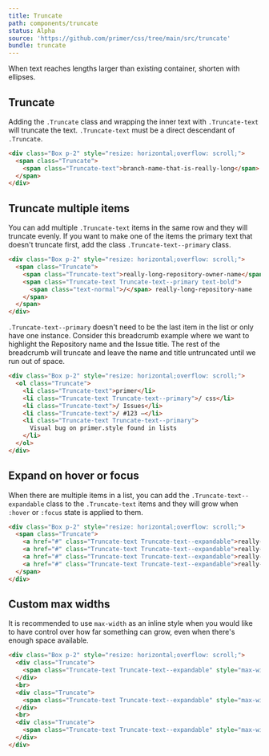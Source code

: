 ```yaml
---
title: Truncate
path: components/truncate
status: Alpha
source: 'https://github.com/primer/css/tree/main/src/truncate'
bundle: truncate
---
```


When text reaches lengths larger than existing container, shorten with ellipses.

## Truncate

Adding the `.Truncate` class and wrapping the inner text with `.Truncate-text` will truncate the text. `.Truncate-text` must be a direct descendant of `.Truncate`.

```html live
<div class="Box p-2" style="resize: horizontal;overflow: scroll;">
  <span class="Truncate">
    <span class="Truncate-text">branch-name-that-is-really-long</span>
  </span>
</div>
```

## Truncate multiple items

You can add multiple `.Truncate-text` items in the same row and they will truncate evenly. If you want to make one of the items the primary text that doesn't truncate first, add the class `.Truncate-text--primary` class.

```html live
<div class="Box p-2" style="resize: horizontal;overflow: scroll;">
  <span class="Truncate">
    <span class="Truncate-text">really-long-repository-owner-name</span>
    <span class="Truncate-text Truncate-text--primary text-bold">
      <span class="text-normal">/</span> really-long-repository-name
    </span>
  </span>
</div>
```

`.Truncate-text--primary` doesn't need to be the last item in the list or only have one instance. Consider this breadcrumb example where we want to highlight the Repository name and the Issue title. The rest of the breadcrumb will truncate and leave the name and title untruncated until we run out of space.

```html live
<div class="Box p-2" style="resize: horizontal;overflow: scroll;">
  <ol class="Truncate">
    <li class="Truncate-text">primer</li>
    <li class="Truncate-text Truncate-text--primary">/ css</li>
    <li class="Truncate-text">/ Issues</li>
    <li class="Truncate-text">/ #123 —</li>
    <li class="Truncate-text Truncate-text--primary">
      Visual bug on primer.style found in lists
    </li>
  </ol>
</div>
```

## Expand on hover or focus

When there are multiple items in a list, you can add the `.Truncate-text--expandable` class to the `.Truncate-text` items and they will grow when `:hover` or `:focus` state is applied to them.

```html live
<div class="Box p-2" style="resize: horizontal;overflow: scroll;">
  <span class="Truncate">
    <a href="#" class="Truncate-text Truncate-text--expandable">really-long-repository-owner-name</a>
    <a href="#" class="Truncate-text Truncate-text--expandable">really-long-repository-owner-name</a>
    <a href="#" class="Truncate-text Truncate-text--expandable">really-long-repository-owner-name</a>
    <a href="#" class="Truncate-text Truncate-text--expandable">really-long-repository-owner-name</a>
  </span>
</div>
```

## Custom max widths

It is recommended to use `max-width` as an inline style when you would like to have control over how far something can grow, even when there's enough space available.

```html live
<div class="Box p-2" style="resize: horizontal;overflow: scroll;">
  <div class="Truncate">
    <span class="Truncate-text Truncate-text--expandable" style="max-width: 300px;">branch-name-that-is-really-long-branch-name-that-is-really-long-branch-name-that-is-really-long</span>
  </div>
  <br>
  <div class="Truncate">
    <span class="Truncate-text Truncate-text--expandable" style="max-width: 200px;">branch-name-that-is-really-long-branch-name-that-is-really-long-branch-name-that-is-really-long</span>
  </div>
  <br>
  <div class="Truncate">
    <span class="Truncate-text Truncate-text--expandable" style="max-width: 100px;">branch-name-that-is-really-long-branch-name-that-is-really-long-branch-name-that-is-really-long</span>
  </div>
</div>
```
